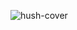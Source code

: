![hush-cover](https://github.com/scidsg/hushline/assets/28545431/89e826b0-01be-4919-97e0-cd75187e0d81)
